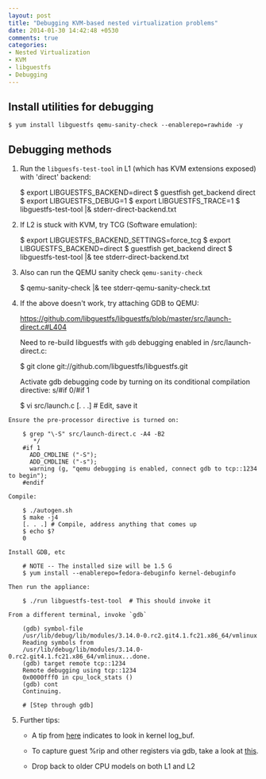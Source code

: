 ```yaml
---
layout: post
title: "Debugging KVM-based nested virtualization problems"
date: 2014-01-30 14:42:48 +0530
comments: true
categories: 
- Nested Virtualization 
- KVM
- libguestfs
- Debugging
---
```


Install utilities for debugging
------------------------------

    $ yum install libguestfs qemu-sanity-check --enablerepo=rawhide -y


Debugging methods
-----------------

  1. Run the `libguesfs-test-tool` in L1 (which has KVM extensions
    exposed) with 'direct' backend:

        $ export LIBGUESTFS_BACKEND=direct
        $ guestfish get_backend
        direct
        $ export LIBGUESTFS_DEBUG=1
        $ export LIBGUESTFS_TRACE=1
        $ libguestfs-test-tool |& stderr-direct-backend.txt

  2. If L2 is stuck with KVM, try TCG (Software emulation):

        $ export LIBGUESTFS_BACKEND_SETTINGS=force_tcg
        $ export LIBGUESTFS_BACKEND=direct
        $ guestfish get_backend
        direct
        $ libguestfs-test-tool |& tee stderr-direct-backend.txt

  3. Also can run the QEMU sanity check `qemu-sanity-check`

        $ qemu-sanity-check |& tee stderr-qemu-sanity-check.txt

  4. If the above doesn't work, try attaching GDB to QEMU:

        https://github.com/libguestfs/libguestfs/blob/master/src/launch-direct.c#L404

     Need to re-build libguestfs with `gdb` debugging enabled
     in /src/launch-direct.c:

        $ git clone git://github.com/libguestfs/libguestfs.git

     Activate gdb debugging code by turning on its conditional
     compilation directive: s/#if 0/#if 1

        $ vi src/launch.c
        [. . .] # Edit, save it

    Ensure the pre-processor directive is turned on:

        $ grep "\-S" src/launch-direct.c -A4 -B2
           */
        #if 1
          ADD_CMDLINE ("-S");
          ADD_CMDLINE ("-s");
          warning (g, "qemu debugging is enabled, connect gdb to tcp::1234 to begin");
        #endif

    Compile:

        $ ./autogen.sh
        $ make -j4
        [. . .] # Compile, address anything that comes up
        $ echo $?
        0

    Install GDB, etc

        # NOTE -- The installed size will be 1.5 G
        $ yum install --enablerepo=fedora-debuginfo kernel-debuginfo

    Then run the appliance:

        $ ./run libguestfs-test-tool  # This should invoke it

    From a different terminal, invoke `gdb`

        (gdb) symbol-file
        /usr/lib/debug/lib/modules/3.14.0-0.rc2.git4.1.fc21.x86_64/vmlinux
        Reading symbols from
        /usr/lib/debug/lib/modules/3.14.0-0.rc2.git4.1.fc21.x86_64/vmlinux...done.
        (gdb) target remote tcp::1234
        Remote debugging using tcp::1234
        0x0000fff0 in cpu_lock_stats ()
        (gdb) cont
        Continuing.

        # [Step through gdb] 

  5. Further tips:

      - A tip from [here] indicates to look in kernel log_buf.
          
      - To capture guest %rip and other registers via gdb, take a look
        at [this].
        
      - Drop back to older CPU models on both L1 and L2

[this]:http://lists.gnu.org/archive/html/qemu-devel/2011-09/msg03772.html
[here]: http://www.wiki.xilinx.com/QEMU-Linux+Kernel+logbuf+Extraction

